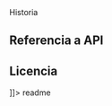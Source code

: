 <snippet>
  <content><![CDATA[
# ${1:Mapa-Atributos}
Mapa de atributos para los programas de ECUVE (Evaluación Cualitativa De La Vivienda Y Su Entorno) y Vida integral INFONAVIT para el estado de Guanajuto con las siguientes capas:
  •Escuela `Prescolar, Primaria, Secundaria y Preparatoria`
  •Servicios De Salud
  •Mercado
  •Parque
  •Calidad Comunitaria

## Historia

## Referencia a API

## Licencia

]]></content>
  <tabTrigger>readme</tabTrigger>
</snippet>

